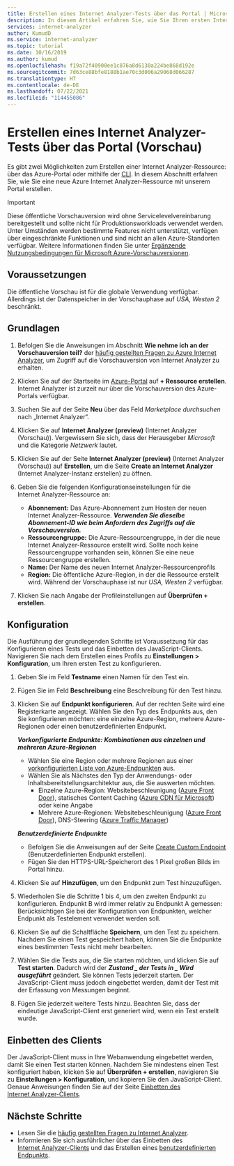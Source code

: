 ```yaml
---
title: Erstellen eines Internet Analyzer-Tests über das Portal | Microsoft-Dokumentation
description: In diesem Artikel erfahren Sie, wie Sie Ihren ersten Internet Analyzer-Test erstellen.
services: internet-analyzer
author: KumudD
ms.service: internet-analyzer
ms.topic: tutorial
ms.date: 10/16/2019
ms.author: kumud
ms.openlocfilehash: f19a72f40900ee1c876a8d6130a224be868d192e
ms.sourcegitcommit: 7d63ce88bfe8188b1ae70c3d006a29068d066287
ms.translationtype: HT
ms.contentlocale: de-DE
ms.lasthandoff: 07/22/2021
ms.locfileid: "114455086"
---
```

# <a name="create-an-internet-analyzer-test-using-portal-preview"></a>Erstellen eines Internet Analyzer-Tests über das Portal (Vorschau)

Es gibt zwei Möglichkeiten zum Erstellen einer Internet Analyzer-Ressource: über das Azure-Portal oder mithilfe der [CLI](internet-analyzer-cli.md). In diesem Abschnitt erfahren Sie, wie Sie eine neue Azure Internet Analyzer-Ressource mit unserem Portal erstellen.

> [!IMPORTANT]
> Diese öffentliche Vorschauversion wird ohne Servicelevelvereinbarung bereitgestellt und sollte nicht für Produktionsworkloads verwendet werden. Unter Umständen werden bestimmte Features nicht unterstützt, verfügen über eingeschränkte Funktionen und sind nicht an allen Azure-Standorten verfügbar. Weitere Informationen finden Sie unter [Ergänzende Nutzungsbedingungen für Microsoft Azure-Vorschauversionen](https://azure.microsoft.com/support/legal/preview-supplemental-terms/).
>

## <a name="before-you-begin"></a>Voraussetzungen

Die öffentliche Vorschau ist für die globale Verwendung verfügbar. Allerdings ist der Datenspeicher in der Vorschauphase auf *USA, Westen 2* beschränkt.

## <a name="basics"></a>Grundlagen

1. Befolgen Sie die Anweisungen im Abschnitt **Wie nehme ich an der Vorschauversion teil?** der [häufig gestellten Fragen zu Azure Internet Analyzer](internet-analyzer-faq.md), um Zugriff auf die Vorschauversion von Internet Analyzer zu erhalten.
2. Klicken Sie auf der Startseite im [Azure-Portal](https://preview.portal.azure.com) auf **+ Ressource erstellen**. Internet Analyzer ist zurzeit nur über die Vorschauversion des Azure-Portals verfügbar.
3. Suchen Sie auf der Seite **Neu** über das Feld *Marketplace durchsuchen* nach „Internet Analyzer“.
4. Klicken Sie auf **Internet Analyzer (preview)** (Internet Analyzer (Vorschau)). Vergewissern Sie sich, dass der Herausgeber *Microsoft* und die Kategorie *Netzwerk* lautet.
5. Klicken Sie auf der Seite **Internet Analyzer (preview)** (Internet Analyzer (Vorschau)) auf **Erstellen**, um die Seite **Create an Internet Analyzer** (Internet Analyzer-Instanz erstellen) zu öffnen.
6. Geben Sie die folgenden Konfigurationseinstellungen für die Internet Analyzer-Ressource an:

    * **Abonnement:** Das Azure-Abonnement zum Hosten der neuen Internet Analyzer-Ressource. **_Verwenden Sie dieselbe Abonnement-ID wie beim Anfordern des Zugriffs auf die Vorschauversion._**
    * **Ressourcengruppe:** Die Azure-Ressourcengruppe, in der die neue Internet Analyzer-Ressource erstellt wird. Sollte noch keine Ressourcengruppe vorhanden sein, können Sie eine neue Ressourcengruppe erstellen.
    * **Name:** Der Name des neuen Internet Analyzer-Ressourcenprofils
    * **Region:** Die öffentliche Azure-Region, in der die Ressource erstellt wird. Während der Vorschauphase ist nur *USA, Westen 2* verfügbar.

7. Klicken Sie nach Angabe der Profileinstellungen auf **Überprüfen + erstellen**.

## <a name="configuration"></a>Konfiguration

Die Ausführung der grundlegenden Schritte ist Voraussetzung für das Konfigurieren eines Tests und das Einbetten des JavaScript-Clients. Navigieren Sie nach dem Erstellen eines Profils zu **Einstellungen > Konfiguration**, um Ihren ersten Test zu konfigurieren.

1. Geben Sie im Feld **Testname** einen Namen für den Test ein.
2. Fügen Sie im Feld **Beschreibung** eine Beschreibung für den Test hinzu.
3. Klicken Sie auf **Endpunkt konfigurieren**. Auf der rechten Seite wird eine Registerkarte angezeigt. Wählen Sie den Typ des Endpunkts aus, den Sie konfigurieren möchten: eine einzelne Azure-Region, mehrere Azure-Regionen oder einen benutzerdefinierten Endpunkt.

    >
    ***Vorkonfigurierte Endpunkte: Kombinationen aus einzelnen und mehreren Azure-Regionen***
    * Wählen Sie eine Region oder mehrere Regionen aus einer [vorkonfigurierten Liste von Azure-Endpunkten](internet-analyzer-faq.md) aus.
    * Wählen Sie als Nächstes den Typ der Anwendungs- oder Inhaltsbereitstellungsarchitektur aus, die Sie auswerten möchten.
        * Einzelne Azure-Region: Websitebeschleunigung ([Azure Front Door](https://azure.microsoft.com/services/frontdoor/)), statisches Content Caching ([Azure CDN für Microsoft](https://azure.microsoft.com/services/cdn/)) oder keine Angabe
        * Mehrere Azure-Regionen: Websitebeschleunigung ([Azure Front Door](https://azure.microsoft.com/services/frontdoor/)), DNS-Steering ([Azure Traffic Manager](https://azure.microsoft.com/services/traffic-manager/))  

    ***Benutzerdefinierte Endpunkte***
    * Befolgen Sie die Anweisungen auf der Seite [Create Custom Endpoint](internet-analyzer-custom-endpoint.md) (Benutzerdefinierten Endpunkt erstellen).
    * Fügen Sie den HTTPS-URL-Speicherort des 1 Pixel großen Bilds im Portal hinzu.
    >

4. Klicken Sie auf **Hinzufügen**, um den Endpunkt zum Test hinzuzufügen.
5. Wiederholen Sie die Schritte 1 bis 4, um den zweiten Endpunkt zu konfigurieren. Endpunkt B wird immer relativ zu Endpunkt A gemessen: Berücksichtigen Sie bei der Konfiguration von Endpunkten, welcher Endpunkt als Testelement verwendet werden soll.
6. Klicken Sie auf die Schaltfläche **Speichern**, um den Test zu speichern. Nachdem Sie einen Test gespeichert haben, können Sie die Endpunkte eines bestimmten Tests nicht mehr bearbeiten.
7. Wählen Sie die Tests aus, die Sie starten möchten, und klicken Sie auf **Test starten**. Dadurch wird der **_Zustand_ *_ der Tests in _* _Wird ausgeführt_** geändert. Sie können Tests jederzeit starten. Der JavaScript-Client muss jedoch eingebettet werden, damit der Test mit der Erfassung von Messungen beginnt.
8. Fügen Sie jederzeit weitere Tests hinzu. Beachten Sie, dass der eindeutige JavaScript-Client erst generiert wird, wenn ein Test erstellt wurde.

## <a name="embed-client"></a>Einbetten des Clients

Der JavaScript-Client muss in Ihre Webanwendung eingebettet werden, damit Sie einen Test starten können. Nachdem Sie mindestens einen Test konfiguriert haben, klicken Sie auf **Überprüfen + erstellen**, navigieren Sie zu **Einstellungen > Konfiguration**, und kopieren Sie den JavaScript-Client. Genaue Anweisungen finden Sie auf der Seite [Einbetten des Internet Analyzer-Clients](internet-analyzer-embed-client.md).  

## <a name="next-steps"></a>Nächste Schritte

* Lesen Sie die [häufig gestellten Fragen zu Internet Analyzer](internet-analyzer-faq.md).
* Informieren Sie sich ausführlicher über das Einbetten des [Internet Analyzer-Clients](internet-analyzer-embed-client.md) und das Erstellen eines [benutzerdefinierten Endpunkts](internet-analyzer-custom-endpoint.md).
